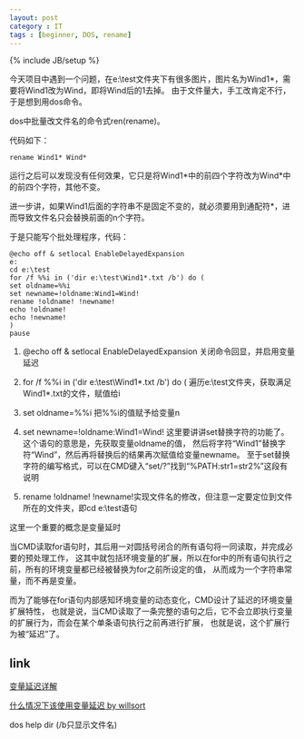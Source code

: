 ```yaml
---
layout: post
category : IT
tags : [beginner, DOS, rename]
---
```

{% include JB/setup %}

今天项目中遇到一个问题，在e:\test文件夹下有很多图片，图片名为Wind1*，需要将Wind1改为Wind，即将Wind后的1去掉。
由于文件量大，手工改肯定不行，于是想到用dos命令。

dos中批量改文件名的命令式ren(rename)。

代码如下：

    rename Wind1* Wind*
    
运行之后可以发现没有任何效果，它只是将Wind1\*中的前四个字符改为Wind*中的前四个字符，其他不变。

进一步讲，如果Wind1后面的字符串不是固定不变的，就必须要用到通配符*，进而导致文件名只会替换前面的n个字符。

于是只能写个批处理程序，代码：

    @echo off & setlocal EnableDelayedExpansion
    e:
    cd e:\test
    for /f %%i in ('dir e:\test\Wind1*.txt /b') do (
    set oldname=%%i
    set newname=!oldname:Wind1=Wind!
    rename !oldname! !newname!
    echo !oldname!
    echo !newname!
    )
    pause

1. @echo off & setlocal EnableDelayedExpansion
   关闭命令回显，并启用变量延迟

2. for /f %%i in ('dir e:\test\Wind1*.txt /b') do (
   遍历e:\test文件夹，获取满足Wind1*.txt的文件，赋值给i
   
3. set oldname=%%i
   把%%i的值赋予给变量n
   
4. set newname=!oldname:Wind1=Wind!
   这里要讲讲set替换字符的功能了。这个语句的意思是，先获取变量oldname的值，
   然后将字符“Wind1”替换字符“Wind”，然后再将替换后的结果再次赋值给变量newname。
   至于set替换字符的编写格式，可以在CMD键入“set/?”找到“%PATH:str1=str2%”这段有说明
   
5. rename !oldname! !newname!实现文件名的修改，但注意一定要定位到文件所在的文件夹，即cd e:\test语句
   
   
这里一个重要的概念是变量延时

当CMD读取for语句时，其后用一对圆括号闭合的所有语句将一同读取，并完成必要的预处理工作，
这其中就包括环境变量的扩展，所以在for中的所有语句执行之前，所有的环境变量都已经被替换为for之前所设定的值，
从而成为一个字符串常量，而不再是变量。

而为了能够在for语句内部感知环境变量的动态变化，CMD设计了延迟的环境变量扩展特性，
也就是说，当CMD读取了一条完整的语句之后，它不会立即执行变量的扩展行为，而会在某个单条语句执行之前再进行扩展，
也就是说，这个扩展行为被“延迟”了。

## link

[变量延迟详解](http://www.cn-dos.net/forum/viewthread.php?tid=28273)

[什么情况下该使用变量延迟 by willsort](http://www.cn-dos.net/forum/viewthread.php?tid=20733)

dos help dir (/b只显示文件名) 
